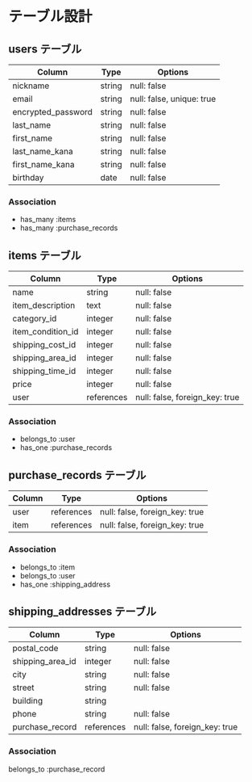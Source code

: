 # テーブル設計

## users テーブル

|Column             |Type      |Options                   |
|-------------------|----------|--------------------------|
|nickname           |string    |null: false               |
|email              |string    |null: false, unique: true |
|encrypted_password |string    |null: false               |
|last_name          |string    |null: false               |
|first_name         |string    |null: false               |
|last_name_kana     |string    |null: false               |
|first_name_kana    |string    |null: false               |
|birthday           |date      |null: false               |

### Association
- has_many :items
- has_many :purchase_records

## items テーブル

|Column            |Type       |Options                              |
|------------------|-----------|-------------------------------------|
|name              |string     |null: false                          |
|item_description  |text       |null: false                          |
|category_id       |integer    |null: false                          |
|item_condition_id |integer    |null: false                          |
|shipping_cost_id  |integer    |null: false                          |
|shipping_area_id  |integer    |null: false                          |
|shipping_time_id  |integer    |null: false                          |
|price             |integer    |null: false                          |
|user              |references |null: false, foreign_key: true       |

### Association
- belongs_to :user
- has_one :purchase_records

## purchase_records テーブル

|Column    |Type          |Options                              |
|----------|--------------|-------------------------------------|
|user      |references    |null: false, foreign_key: true       |
|item      |references    |null: false, foreign_key: true       |

### Association
- belongs_to :item
- belongs_to :user
- has_one :shipping_address

## shipping_addresses テーブル

|Column           |Type         |Options                              |
|-----------------|-------------|-------------------------------------|
|postal_code      |string       |null: false                          |
|shipping_area_id |integer      |null: false                          |
|city             |string       |null: false                          |
|street           |string       |null: false                          |
|building         |string       |                                     |
|phone            |string       |null: false                          |
|purchase_record  |references   |null: false, foreign_key: true       |

### Association
belongs_to :purchase_record